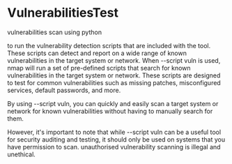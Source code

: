# VulnerabilitiesTest
vulnerabilities scan using python 


to run the vulnerability detection scripts that are included with the tool. These scripts can detect and report on a wide range of known vulnerabilities in the target system or network.
When --script vuln is used, nmap will run a set of pre-defined scripts that search for known vulnerabilities in the target system or network. 
These scripts are designed to test for common vulnerabilities such as missing patches, misconfigured services, default passwords, and more.

By using --script vuln, you can quickly and easily scan a target system or network for known vulnerabilities without having to manually search for them. 

However, it's important to note that while --script vuln can be a useful tool for security auditing and testing, it should only be used on systems that you have permission to scan. 
unauthorised vulnerability scanning is illegal and unethical.
